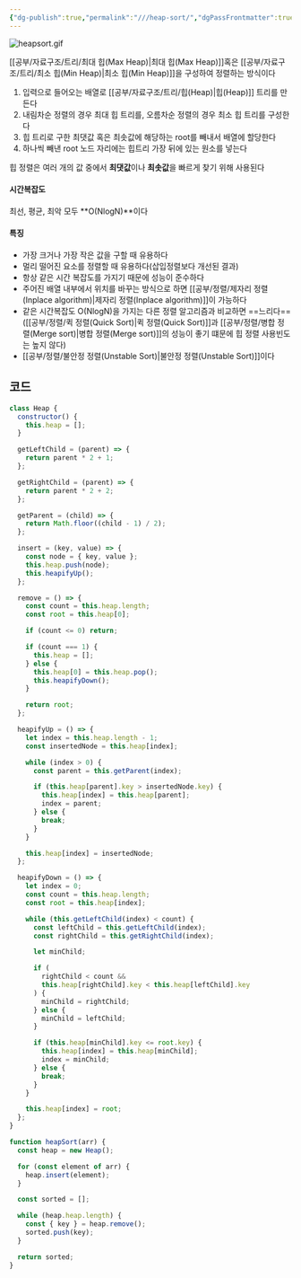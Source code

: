 ```yaml
---
{"dg-publish":true,"permalink":"///heap-sort/","dgPassFrontmatter":true}
---
```



![heapsort.gif](/img/user/%EC%B2%A8%EB%B6%80%ED%8C%8C%EC%9D%BC/heapsort.gif)

[[공부/자료구조/트리/최대 힙(Max Heap)\|최대 힙(Max Heap)]]혹은 [[공부/자료구조/트리/최소 힙(Min Heap)\|최소 힙(Min Heap)]]을 구성하여 정렬하는 방식이다

1) 입력으로 들어오는 배열로 [[공부/자료구조/트리/힙(Heap)\|힙(Heap)]] 트리를 만든다
2) 내림차순 정렬의 경우 최대 힙 트리를, 오름차순 정렬의 경우 최소 힙 트리를 구성한다
3) 힙 트리로 구한 최댓값 혹은 최솟값에 해당하는 root를 빼내서 배열에 할당한다
4) 하나씩 빼낸 root 노드 자리에는 힙트리 가장 뒤에 있는 원소를 넣는다

힙 정렬은 여러 개의 값 중에서 **최댓값**이나 **최솟값**을 빠르게 찾기 위해 사용된다

#### 시간복잡도
최선, 평균, 최악 모두 **O(NlogN)**이다

#### 특징
- 가장 크거나 가장 작은 값을 구할 때 유용하다
- 멀리 떨어진 요소를 정렬할 때 유용하다(삽입정렬보다 개선된 결과)
- 항상 같은 시간 복잡도를 가지기 때문에 성능이 준수하다
- 주어진 배열 내부에서 위치를 바꾸는 방식으로 하면 [[공부/정렬/제자리 정렬(Inplace algorithm)\|제자리 정렬(Inplace algorithm)]]이 가능하다
- 같은 시간복잡도 O(NlogN)을 가지는 다른 정렬 알고리즘과 비교하면 ==느리다== ([[공부/정렬/퀵 정렬(Quick Sort)\|퀵 정렬(Quick Sort)]]과 [[공부/정렬/병합 정렬(Merge sort)\|병합 정렬(Merge sort)]]의 성능이 좋기 떄문에 힙 정렬 사용빈도는 높지 않다)
- [[공부/정렬/불안정 정렬(Unstable Sort)\|불안정 정렬(Unstable Sort)]]이다

## 코드
```javascript
class Heap {
  constructor() {
    this.heap = [];
  }

  getLeftChild = (parent) => {
    return parent * 2 + 1;
  };

  getRightChild = (parent) => {
    return parent * 2 + 2;
  };

  getParent = (child) => {
    return Math.floor((child - 1) / 2);
  };

  insert = (key, value) => {
    const node = { key, value };
    this.heap.push(node);
    this.heapifyUp();
  };

  remove = () => {
    const count = this.heap.length;
    const root = this.heap[0];

    if (count <= 0) return;

    if (count === 1) {
      this.heap = [];
    } else {
      this.heap[0] = this.heap.pop();
      this.heapifyDown();
    }

    return root;
  };

  heapifyUp = () => {
    let index = this.heap.length - 1;
    const insertedNode = this.heap[index];

    while (index > 0) {
      const parent = this.getParent(index);

      if (this.heap[parent].key > insertedNode.key) {
        this.heap[index] = this.heap[parent];
        index = parent;
      } else {
        break;
      }
    }

    this.heap[index] = insertedNode;
  };

  heapifyDown = () => {
    let index = 0;
    const count = this.heap.length;
    const root = this.heap[index];

    while (this.getLeftChild(index) < count) {
      const leftChild = this.getLeftChild(index);
      const rightChild = this.getRightChild(index);

      let minChild;

      if (
        rightChild < count &&
        this.heap[rightChild].key < this.heap[leftChild].key
      ) {
        minChild = rightChild;
      } else {
        minChild = leftChild;
      }

      if (this.heap[minChild].key <= root.key) {
        this.heap[index] = this.heap[minChild];
        index = minChild;
      } else {
        break;
      }
    }

    this.heap[index] = root;
  };
}

function heapSort(arr) {
  const heap = new Heap();

  for (const element of arr) {
    heap.insert(element);
  }

  const sorted = [];

  while (heap.heap.length) {
    const { key } = heap.remove();
    sorted.push(key);
  }

  return sorted;
}
```
